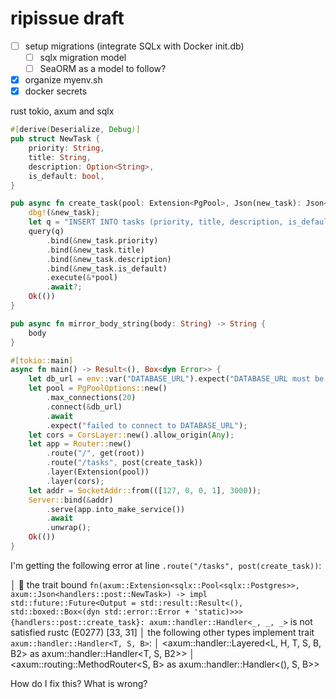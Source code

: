 # ripissue draft

- [ ] setup migrations (integrate SQLx with Docker init.db)
  - [ ] sqlx migration model
  - [ ] SeaORM as a model to follow?
- [x] organize myenv.sh
- [x] docker secrets

rust tokio, axum and sqlx

```rust
#[derive(Deserialize, Debug)]
pub struct NewTask {
    priority: String,
    title: String,
    description: Option<String>,
    is_default: bool,
}

pub async fn create_task(pool: Extension<PgPool>, Json(new_task): Json<NewTask>) -> Result<(), Box<dyn Error>> {
    dbg!(&new_task);
    let q = "INSERT INTO tasks (priority, title, description, is_default) VALUES ($1, $2, $3, $4)";
    query(q)
        .bind(&new_task.priority)
        .bind(&new_task.title)
        .bind(&new_task.description)
        .bind(&new_task.is_default)
        .execute(&*pool)
        .await?;
    Ok(())
}

pub async fn mirror_body_string(body: String) -> String {
    body
}

#[tokio::main]
async fn main() -> Result<(), Box<dyn Error>> {
    let db_url = env::var("DATABASE_URL").expect("DATABASE_URL must be set");
    let pool = PgPoolOptions::new()
        .max_connections(20)
        .connect(&db_url)
        .await
        .expect("failed to connect to DATABASE_URL");
    let cors = CorsLayer::new().allow_origin(Any);
    let app = Router::new()
        .route("/", get(root))
        .route("/tasks", post(create_task))
        .layer(Extension(pool))
        .layer(cors);
    let addr = SocketAddr::from(([127, 0, 0, 1], 3000));
    Server::bind(&addr)
        .serve(app.into_make_service())
        .await
        .unwrap();
    Ok(())
}
```

I'm getting the following error at line `.route("/tasks", post(create_task))`:

 │     the trait bound `fn(axum::Extension<sqlx::Pool<sqlx::Postgres>>, axum::Json<handlers::post::NewTask>) -> impl std::future::Future<Output = std::result::Result<(), std::boxed::Box<(dyn std::error::Error + 'static)>>> {handlers::post::create_task}: axum::handler::Handler<_, _, _>` is not satisfied rustc (E0277) [33, 31]
 │      the following other types implement trait `axum::handler::Handler<T, S, B>`:
 │        <axum::handler::Layered<L, H, T, S, B, B2> as axum::handler::Handler<T, S, B2>>
 │        <axum::routing::MethodRouter<S, B> as axum::handler::Handler<(), S, B>>

How do I fix this? What is wrong?
